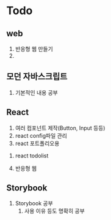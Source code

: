 # Todo

## web
1. 반응형 웹 만들기
2. 


## 모던 자바스크립트
1. 기본적인 내용 공부


## React
1. 여러 컴포넌트 제작(Button, Input 등등)
2. react config파일 관리
3. react 포트폴리오용 
  1) react todolist
4. 반응형 웹 



## Storybook 
1. Storybook 공부
   1. 사용 이유 등도 명확히 공부




